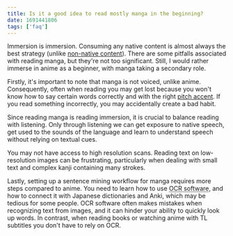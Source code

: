 ```yaml
---
title: Is it a good idea to read mostly manga in the beginning?
date: 1691441806
tags: ['faq']
---
```


Immersion is immersion.
Consuming any native content is almost always the best strategy
(unlike [non-native content](what-do-you-think-about-graded-readers.html)).
There are some pitfalls associated with reading manga,
but they're not too significant.
Still, I would rather immerse in anime as a beginner,
with manga taking a secondary role.

Firstly,
it's important to note that manga is not voiced, unlike anime.
Consequently,
often when reading you may get lost
because you won't know how to say certain words correctly and with the right
[pitch accent](japanese-pitch-accents.html).
If you read something incorrectly, you may accidentally create a bad habit.

Since reading manga is reading immersion,
it is crucial to balance reading with listening.
Only through listening we can get exposure to native speech,
get used to the sounds of the language
and learn to understand speech without relying on textual cues.

You may not have access to high resolution scans.
Reading text on low-resolution images can be frustrating,
particularly when dealing with small text and complex kanji containing many strokes.

Lastly,
setting up a sentence mining workflow for manga
requires more steps compared to anime.
You need to learn how to use <abbr title="Optical character recognition">OCR software</abbr>,
and how to connect it with Japanese dictionaries and Anki,
which may be tedious for some people.
OCR software often makes mistakes when recognizing text from images,
and it can hinder your ability to quickly look up words.
In contrast,
when reading books or watching anime with TL subtitles
you don't have to rely on OCR.
